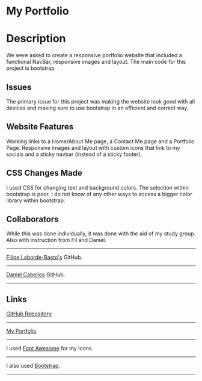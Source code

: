 #  My Portfolio

# Description
We were asked to create a responsive portfolio website that included a functional NavBar, responsive images and layout. The main code for this project is bootstrap
## Issues
The primary issue for this project was making the website look good with all devices and making sure to use bootstrap in an efficient and correct way.
## Website Features
Working links to a Home/About Me page, a Contact Me page and a Portfolio Page. Responsive images and layout with custom icons that link to my socials and a sticky navbar (instead of a sticky footer).
## CSS Changes Made
I used CSS for changing text and background colors. The selection within bootstrap is poor. I do not know of any other ways to access a bigger color library within bootstrap.
## Collaborators
While this was done individually, it was done with the aid of my study group.
Also with instruction from Fil and Daniel.
___
[Filipe Laborde-Basto's](https://github.com/c0dehot) GitHub.
___
[Daniel Cabellos](https://github.com/shibeknight) GitHub.
___
## Links
[GitHub Repository](https://github.com/Halvosaurus34/Portfolio)
___
[My Portfolio](https://halvosaurus34.github.io/Portfolio/)
___
I used [Font Awesome](https://fontawesome.com/) for my Icons.
___
I also used [Bootstrap](https://getbootstrap.com/).
___
